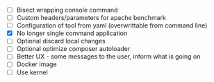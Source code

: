 - [ ] Bisect wrapping console command
- [ ] Custom headers/parameters for apache benchmark
- [ ] Configuration of tool from yaml (overwrittable from command line)
- [x] No longer single command application
- [ ] Optional discard local changes
- [ ] Optional optimize composer autoloader
- [ ] Better UX - some messages to the user, inform what is going on
- [ ] Docker image
- [ ] Use kernel
